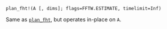 ```
plan_fht!(A [, dims]; flags=FFTW.ESTIMATE, timelimit=Inf)
```

Same as [`plan_fht`](@ref), but operates in-place on `A`.

